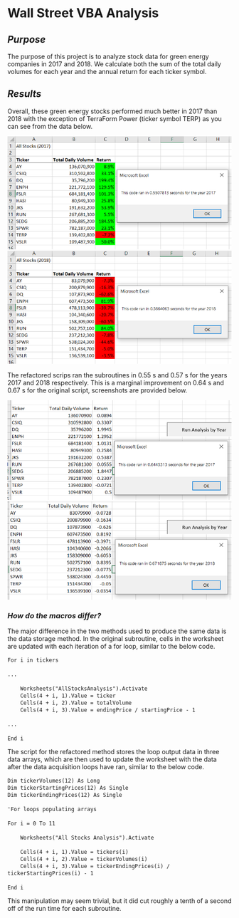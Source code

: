 # Wall Street VBA Analysis

## *Purpose*

The purpose of this project is to analyze stock data for green energy companies in 2017 and 2018.  We calculate both the sum of the total daily volumes for each year and the annual return for each ticker symbol.

## *Results*

Overall, these green energy stocks performed much better in 2017 than 2018 with the exception of TerraForm Power (ticker symbol TERP) as you can see from the data below.

![](resources/VBA_Challenge_2017.png)
![](resources/VBA_Challenge_2018.png)

The refactored scrips ran the subroutines in 0.55 s and 0.57 s for the years 2017 and 2018 respectively.  This is a marginal improvement on 0.64 s and 0.67 s for the original script, screenshots are provided below.

![](resources/VBA_orig_2017.png)
![](resources/VBA_orig_2018.png)

### *How do the macros differ?*

The major difference in the two methods used to produce the same data is the data storage method.  In the original subroutine, cells in the worksheet are updated with each iteration of a for loop, similar to the below code.
```
For i in tickers

...

    Worksheets("AllStocksAnalysis").Activate
    Cells(4 + i, 1).Value = ticker
    Cells(4 + i, 2).Value = totalVolume
    Cells(4 + i, 3).Value = endingPrice / startingPrice - 1

...

End i
```

The script for the refactored method stores the loop output data in three data arrays, which are then used to update the worksheet with the data after the data acquisition loops have ran, similar to the below code.

```
Dim tickerVolumes(12) As Long
Dim tickerStartingPrices(12) As Single
Dim tickerEndingPrices(12) As Single

'For loops populating arrays

For i = 0 To 11
        
    Worksheets("All Stocks Analysis").Activate
        
    Cells(4 + i, 1).Value = tickers(i)
    Cells(4 + i, 2).Value = tickerVolumes(i)
    Cells(4 + i, 3).Value = tickerEndingPrices(i) / tickerStartingPrices(i) - 1

End i

```

This manipulation may seem trivial, but it did cut roughly a tenth of a second off of the run time for each subroutine.